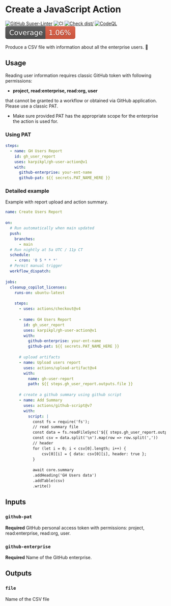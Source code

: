 # Create a JavaScript Action

[![GitHub Super-Linter](https://github.com/karpikpl/gh-user-action/actions/workflows/linter.yml/badge.svg)](https://github.com/super-linter/super-linter)
![CI](https://github.com/karpikpl/gh-user-action/actions/workflows/ci.yml/badge.svg)
[![Check dist/](https://github.com/karpikpl/gh-user-action/actions/workflows/check-dist.yml/badge.svg)](https://github.com/karpikpl/gh-user-action/actions/workflows/check-dist.yml)
[![CodeQL](https://github.com/karpikpl/gh-user-action/actions/workflows/codeql-analysis.yml/badge.svg)](https://github.com/karpikpl/gh-user-action/actions/workflows/codeql-analysis.yml)
[![Coverage](./badges/coverage.svg)](./badges/coverage.svg)

Produce a CSV file with information about all the enterprise users. :rocket:

## Usage

Reading user information requires classic GitHub token with following
permissions:

- **project, read:enterprise, read:org, user**

that cannot be granted to a workflow or obtained via GitHub application. Please
use a classic PAT.

- Make sure provided PAT has the appropriate scope for the enterprise the action
  is used for.

### Using PAT

```yaml
steps:
  - name: GH Users Report
    id: gh_user_report
    uses: karpikpl/gh-user-action@v1
    with:
      github-enterprise: your-ent-name
      github-pat: ${{ secrets.PAT_NAME_HERE }}
```

### Detailed example

Example with report upload and action summary.

```yml
name: Create Users Report

on:
  # Run automatically when main updated
  push:
    branches:
      - main
  # Run nightly at 5a UTC / 11p CT
  schedule:
    - cron: '0 5 * * *'
  # Permit manual trigger
  workflow_dispatch:

jobs:
  cleanup_copilot_licenses:
    runs-on: ubuntu-latest

    steps:
      - uses: actions/checkout@v4

      - name: GH Users Report
        id: gh_user_report
        uses: karpikpl/gh-user-action@v1
        with:
          github-enterprise: your-ent-name
          github-pat: ${{ secrets.PAT_NAME_HERE }}

      # upload artifacts
      - name: Upload users report
        uses: actions/upload-artifact@v4
        with:
          name: gh-user-report
          path: ${{ steps.gh_user_report.outputs.file }}

      # create a github summary using github script
      - name: Add Summary
        uses: actions/github-script@v7
        with:
          script: |
            const fs = require('fs');
            // read summary file
            const data = fs.readFileSync('${{ steps.gh_user_report.outputs.file }}', 'utf8');
            const csv = data.split('\n').map(row => row.split(','))
            // header
            for (let i = 0; i < csv[0].length; i++) {
                csv[0][i] = { data: csv[0][i], header: true };
            }

            await core.summary
            .addHeading('GH Users data')
            .addTable(csv)
            .write()
```

## Inputs

### `github-pat`

**Required** GitHub personal access token with permissions: project,
read:enterprise, read:org, user.

### `github-enterprise`

**Required** Name of the GitHub enterprise.

## Outputs

### `file`

Name of the CSV file
